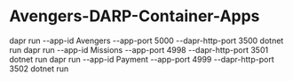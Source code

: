 # Avengers-DARP-Container-Apps

dapr run --app-id Avengers --app-port 5000 --dapr-http-port 3500 dotnet run
dapr run --app-id Missions --app-port 4998 --dapr-http-port 3501 dotnet run
dapr run --app-id Payment --app-port 4999 --dapr-http-port 3502 dotnet run